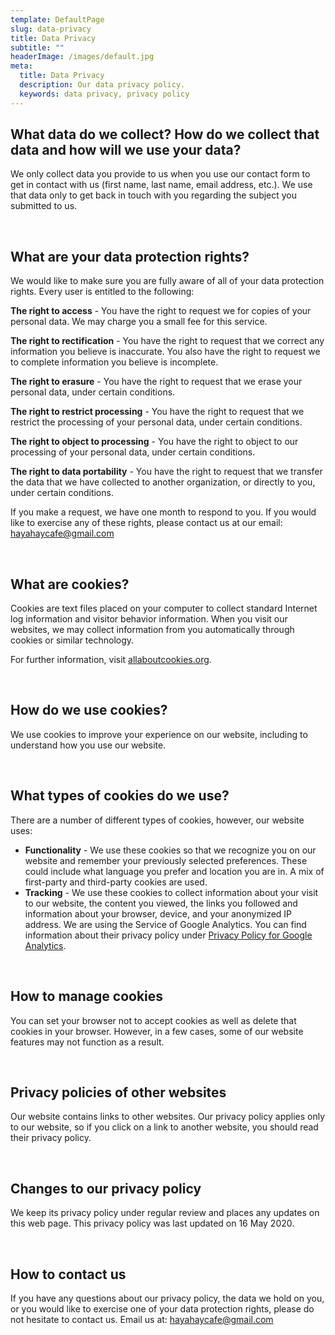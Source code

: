 ```yaml
---
template: DefaultPage
slug: data-privacy
title: Data Privacy
subtitle: ""
headerImage: /images/default.jpg
meta:
  title: Data Privacy
  description: Our data privacy policy.
  keywords: data privacy, privacy policy
---
```

## What data do we collect? How do we collect that data and how will we use your data?

We only collect data you provide to us when you use our contact form to get in contact with us (first name, last name, email address, etc.). We use that data only to get back in touch with you regarding the subject you submitted to us. 

<br />

## What are your data protection rights?

We would like to make sure you are fully aware of all of your data protection rights. Every user is entitled to the following: 

**The right to access** - You have the right to request we for copies of your personal data. We may charge you a small fee for this service. 

**The right to rectification** - You have the right to request that we correct any information you believe is inaccurate. You also have the right to request we to complete information you believe is incomplete. 

**The right to erasure** - You have the right to request that we erase your personal data, under certain conditions. 

**The right to restrict processing** - You have the right to request that we restrict the processing of your personal data, under certain conditions. 

**The right to object to processing** - You have the right to object to our processing of your personal data, under certain conditions. 

**The right to data portability** - You have the right to request that we transfer the data that we have collected to another organization, or directly to you, under certain conditions. 

If you make a request, we have one month to respond to you. If you would like to exercise any of these rights, please contact us at our email: <a href="mailto:hayahaycafe@gmail.com" aria-label="email address">hayahaycafe@gmail.com</a>

<br />

## What are cookies?

Cookies are text files placed on your computer to collect standard Internet log information and visitor behavior information. When you visit our websites, we may collect information from you automatically through cookies or similar technology. 

For further information, visit <a href="https://www.allaboutcookies.org/" target="_blank" rel="noreferrer">allaboutcookies.org</a>. 

<br />

## How do we use cookies?

We use cookies to improve your experience on our website, including to understand how you use our website.

<br />

## What types of cookies do we use?

There are a number of different types of cookies, however, our website uses:  
- **Functionality** - We use these cookies so that we recognize you on our website and remember your previously selected preferences. These could include what language you prefer and location you are in. A mix of first-party and third-party cookies are used.  
- **Tracking** - We use these cookies to collect information about your visit to our website, the content you viewed, the links you followed and information about your browser, device, and your anonymized IP address. We are using the Service of Google Analytics. You can find information about their privacy policy under <a href="https://www.termsfeed.com/blog/privacy-policy-google-analytics/" target="_blank" rel="noreferrer">Privacy Policy for Google Analytics</a>.

<br />

## How to manage cookies

You can set your browser not to accept cookies as well as delete that cookies in your browser. However, in a few cases, some of our website features may not function as a result. 

<br />

## Privacy policies of other websites

Our website contains links to other websites. Our privacy policy applies only to our website, so if you click on a link to another website, you should read their privacy policy. 

<br />

## Changes to our privacy policy

We keep its privacy policy under regular review and places any updates on this web page. This privacy policy was last updated on 16 May 2020. 

<br />

## How to contact us

If you have any questions about our privacy policy, the data we hold on you, or you would like to exercise one of your data protection rights, please do not hesitate to contact us.  Email us at: <a href="emailto:hayahaycafe@gmail.com" aria-label="mail address">hayahaycafe@gmail.com</a>